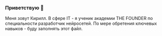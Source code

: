 ### Приветствую 👋
Меня зовут Кирилл.
В сфере IT - я ученик академии THE FOUNDER по специальности разработчик нейросетей.
По мере обретения ключевых навыков - буду заполнять этот файл.
